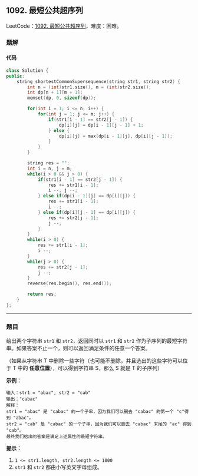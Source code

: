 ## 1092. 最短公共超序列

LeetCode：[1092. 最短公共超序列](https://leetcode.cn/problems/shortest-common-supersequence/)，难度：困难。

### 题解

#### 代码

```c++
class Solution {
public:
    string shortestCommonSupersequence(string str1, string str2) {
        int n = (int)str1.size(), m = (int)str2.size();
        int dp[n + 1][m + 1];
        memset(dp, 0, sizeof(dp));

        for(int i = 1; i <= n; i++) {
            for(int j = 1; j <= m; j++) {
                if(str1[i - 1] == str2[j - 1]) {
                    dp[i][j] = dp[i - 1][j - 1] + 1;
                } else {
                    dp[i][j] = max(dp[i - 1][j], dp[i][j - 1]);
                }
            }
        }

        string res = "";
        int i = n, j = m;
        while(i > 0 && j > 0) {
            if(str1[i - 1] == str2[j - 1]) {
                res += str1[i - 1];
                i --, j --;
            } else if(dp[i - 1][j] == dp[i][j]) {
                res += str1[i - 1];
                i --;
            } else if(dp[i][j - 1] == dp[i][j]) {
                res += str2[j - 1];
                j --;
            }
        }
        while(i > 0) {
            res += str1[i - 1];
            i --;
        }
        while(j > 0) {
            res += str2[j - 1];
            j --;
        }
        reverse(res.begin(), res.end());

        return res;
    }
};
```



---



### 题目

给出两个字符串 `str1` 和 `str2`，返回同时以 `str1` 和 `str2` 作为子序列的最短字符串。如果答案不止一个，则可以返回满足条件的任意一个答案。

（如果从字符串 T 中删除一些字符（也可能不删除，并且选出的这些字符可以位于 T 中的 **任意位置**），可以得到字符串 S，那么 S 就是 T 的子序列）

 

**示例：**

```
输入：str1 = "abac", str2 = "cab"
输出："cabac"
解释：
str1 = "abac" 是 "cabac" 的一个子串，因为我们可以删去 "cabac" 的第一个 "c"得到 "abac"。 
str2 = "cab" 是 "cabac" 的一个子串，因为我们可以删去 "cabac" 末尾的 "ac" 得到 "cab"。
最终我们给出的答案是满足上述属性的最短字符串。
```

 

**提示：**

1. `1 <= str1.length, str2.length <= 1000`
2. `str1` 和 `str2` 都由小写英文字母组成。


